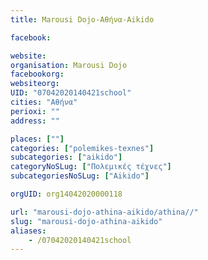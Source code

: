 ```yaml
---
title: Marousi Dojo-Αθήνα-Aikido

facebook:

website:
organisation: Marousi Dojo
facebookorg:
websiteorg:
UID: "07042020140421school"
cities: "Αθήνα"
perioxi: ""
address: ""

places: [""]
categories: ["polemikes-texnes"]
subcategories: ["aikido"]
categoryNoSLug: ["Πολεμικές τέχνες"]
subcategoriesNoSLug: ["Aikido"]

orgUID: org14042020000118

url: "marousi-dojo-athina-aikido/athina//"
slug: "marousi-dojo-athina-aikido"
aliases:
    - /07042020140421school
---
```





